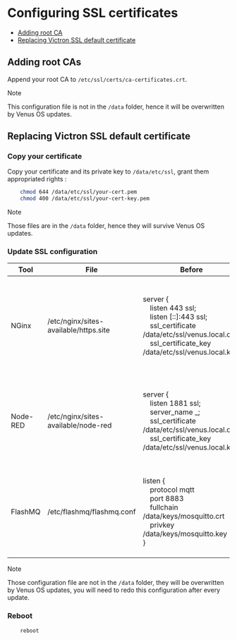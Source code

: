 # Configuring SSL certificates

* [Adding root CA](#adding-root-ca)
* [Replacing Victron SSL default certificate](#replacing-victron-ssl-default-certificate)

## Adding root CAs

Append your root CA to `/etc/ssl/certs/ca-certificates.crt`.

> [!NOTE]  
> This configuration file is not in the `/data` folder, hence it will be overwritten by Venus OS updates.

## Replacing Victron SSL default certificate

### Copy your certificate

Copy your certificate and its private key to `/data/etc/ssl`, grant them appropriated rights :

``` bash
    chmod 644 /data/etc/ssl/your-cert.pem
    chmod 400 /data/etc/ssl/your-cert-key.pem
```

> [!NOTE]  
> Those files are in the `/data` folder, hence they will survive Venus OS updates.

### Update SSL configuration

| Tool     | File                                  | Before                                                                                                                                                                                      | After                                                                                                                                                                                       |
|----------|---------------------------------------|---------------------------------------------------------------------------------------------------------------------------------------------------------------------------------------------|---------------------------------------------------------------------------------------------------------------------------------------------------------------------------------------------|
| NGinx    | /etc/nginx/sites-available/https.site | server {<br />&emsp;listen 443 ssl;<br />&emsp;listen [::]:443 ssl;<br />&emsp;ssl_certificate /data/etc/ssl/venus.local.crt;<br />&emsp;ssl_certificate_key /data/etc/ssl/venus.local.key; | server {<br />&emsp;listen 443 ssl;<br />&emsp;listen [::]:443 ssl;<br />&emsp;ssl_certificate /data/etc/ssl/your-cert.pem;<br />&emsp;ssl_certificate_key /data/etc/ssl/your-cert-key.pem; |
| Node-RED | /etc/nginx/sites-available/node-red   | server {<br />&emsp;listen 1881 ssl;<br />&emsp;server_name _;<br />&emsp;ssl_certificate /data/etc/ssl/venus.local.crt;<br />&emsp;ssl_certificate_key /data/etc/ssl/venus.local.key;      | server {<br />&emsp;listen 1881 ssl;<br />&emsp;server_name _;<br />&emsp;ssl_certificate /data/etc/ssl/your-cert.pem;<br />&emsp;ssl_certificate_key /data/etc/ssl/your-cert-key.pem;      |
| FlashMQ  | /etc/flashmq/flashmq.conf             | listen {<br />&emsp;protocol mqtt<br />&emsp;port 8883<br />&emsp;fullchain /data/keys/mosquitto.crt<br />&emsp;privkey /data/keys/mosquitto.key<br />}                                     | listen {<br />&emsp;protocol mqtt<br />&emsp;port 8883<br />&emsp;fullchain /data/etc/ssl/your-cert.pem<br />&emsp;privkey /data/etc/ssl/your-cert-key.pem<br />}                           |

> [!NOTE]  
> Those configuration file are not in the `/data` folder, they will be overwritten by Venus OS updates, you will need to redo this configuration after every update.

### Reboot

``` bash
    reboot
```